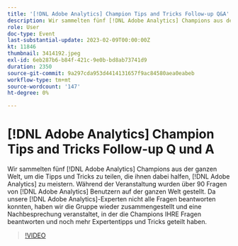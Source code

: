 ```yaml
---
title: '[!DNL Adobe Analytics] Champion Tips and Tricks Follow-up Q&A'
description: Wir sammelten fünf [!DNL Adobe Analytics] Champions aus der ganzen Welt, um die Tipps und Tricks zu teilen, die ihnen dabei halfen,  [!DNL Adobe Analytics]. During the event, over 90 questions were asked by [!DNL Adobe Analytics] Benutzer auf der ganzen Welt zu meistern. Da unsere [!DNL Adobe Analytics] Experten während der Live-Q&A nicht alle diese Fragen beantworten konnten, haben wir die Gruppe wieder zusammengestellt und eine Nachbesprechung veranstaltet, in der die Champions IHRE Fragen beantworten und noch mehr Expertentipps und Tricks teilen.
role: User
doc-type: Event
last-substantial-update: 2023-02-09T00:00:00Z
kt: 11846
thumbnail: 3414192.jpeg
exl-id: 6eb287b6-b84f-421c-9e0b-bd8ab73741d9
duration: 2350
source-git-commit: 9a297cda953d4414131657f9ac84580aea0eabeb
workflow-type: tm+mt
source-wordcount: '147'
ht-degree: 0%

---
```


# [!DNL Adobe Analytics] Champion Tips and Tricks Follow-up Q und A

Wir sammelten fünf [!DNL Adobe Analytics] Champions aus der ganzen Welt, um die Tipps und Tricks zu teilen, die ihnen dabei halfen, [!DNL Adobe Analytics] zu meistern. Während der Veranstaltung wurden über 90 Fragen von [!DNL Adobe Analytics] Benutzern auf der ganzen Welt gestellt. Da unsere [!DNL Adobe Analytics]-Experten nicht alle Fragen beantworten konnten, haben wir die Gruppe wieder zusammengestellt und eine Nachbesprechung veranstaltet, in der die Champions IHRE Fragen beantworten und noch mehr Expertentipps und Tricks geteilt haben.

>[!VIDEO](https://video.tv.adobe.com/v/3414192/?quality=12&learn=on)
